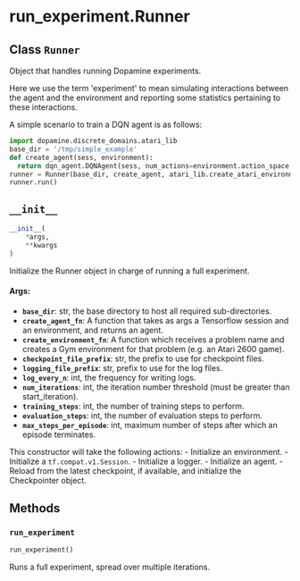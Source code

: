 <div itemscope itemtype="http://developers.google.com/ReferenceObject">
<meta itemprop="name" content="run_experiment.Runner" />
<meta itemprop="path" content="Stable" />
<meta itemprop="property" content="__init__"/>
<meta itemprop="property" content="run_experiment"/>
</div>

# run_experiment.Runner

## Class `Runner`

Object that handles running Dopamine experiments.

Here we use the term 'experiment' to mean simulating interactions between the
agent and the environment and reporting some statistics pertaining to these
interactions.

A simple scenario to train a DQN agent is as follows:

```python
import dopamine.discrete_domains.atari_lib
base_dir = '/tmp/simple_example'
def create_agent(sess, environment):
  return dqn_agent.DQNAgent(sess, num_actions=environment.action_space.n)
runner = Runner(base_dir, create_agent, atari_lib.create_atari_environment)
runner.run()
```

<h2 id="__init__"><code>__init__</code></h2>

```python
__init__(
    *args,
    **kwargs
)
```

Initialize the Runner object in charge of running a full experiment.

#### Args:

*   <b>`base_dir`</b>: str, the base directory to host all required
    sub-directories.
*   <b>`create_agent_fn`</b>: A function that takes as args a Tensorflow session
    and an environment, and returns an agent.
*   <b>`create_environment_fn`</b>: A function which receives a problem name and
    creates a Gym environment for that problem (e.g. an Atari 2600 game).
*   <b>`checkpoint_file_prefix`</b>: str, the prefix to use for checkpoint
    files.
*   <b>`logging_file_prefix`</b>: str, prefix to use for the log files.
*   <b>`log_every_n`</b>: int, the frequency for writing logs.
*   <b>`num_iterations`</b>: int, the iteration number threshold (must be
    greater than start_iteration).
*   <b>`training_steps`</b>: int, the number of training steps to perform.
*   <b>`evaluation_steps`</b>: int, the number of evaluation steps to perform.
*   <b>`max_steps_per_episode`</b>: int, maximum number of steps after which an
    episode terminates.

This constructor will take the following actions: - Initialize an environment. -
Initialize a `tf.compat.v1.Session`. - Initialize a logger. - Initialize an agent. -
Reload from the latest checkpoint, if available, and initialize the Checkpointer
object.

## Methods

<h3 id="run_experiment"><code>run_experiment</code></h3>

```python
run_experiment()
```

Runs a full experiment, spread over multiple iterations.
